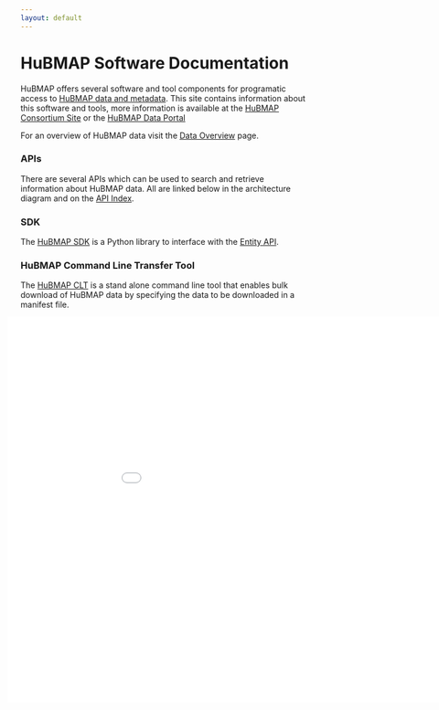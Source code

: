 ```yaml
---
layout: default
---
```


# HuBMAP Software Documentation

HuBMAP offers several software and tool components for programatic access to [HuBMAP data and metadata](/metadata).  This site contains information about this software and tools, more information is available at the [HuBMAP Consortium Site](https://hubmapconsortium.org) or the [HuBMAP Data Portal](https://portal.hubmapconsortium.org)

For an overview of HuBMAP data visit the [Data Overview](/data-sankey/index.html) page.

### APIs
There are several APIs which can be used to search and retrieve information about HuBMAP data.  All are linked below in the architecture diagram and on the [API Index](/apis).

### SDK
The [HuBMAP SDK](/sdk/hubmapsdk.html) is a Python library to interface with the [Entity API](https://smart-api.info/ui/0065e419668f3336a40d1f5ab89c6ba3).

### HuBMAP Command Line Transfer Tool
The [HuBMAP CLT](/clt/index.html) is a stand alone command line tool that enables bulk download of HuBMAP data by specifying the data to be downloaded in a manifest file.

<h3 id="the-hubmap-microservice-architecture" style="margin-bottom: -30px;">The HuBMAP Microservice Architecture</h3>
<iframe src="/hubmap-services-arch.html" name="HuBMAP Services Architecture" width="1000" height="675" style="border:0px; margin-left: -23px;"></iframe>






